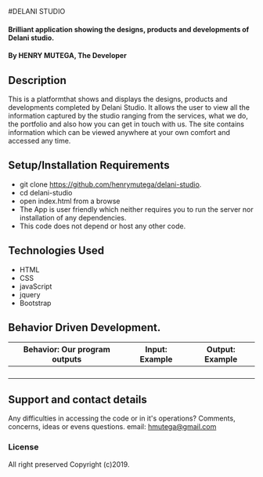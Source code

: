#DELANI STUDIO
#### Brilliant application showing the designs, products and developments of Delani studio.
#### By **HENRY MUTEGA, The Developer**
## Description
This is a platformthat shows and displays the designs, products and developments completed by Delani Studio. It allows the user to view all the information captured by the studio ranging from the services, what we do, the portfolio and also how you can get in touch with us.
The site contains information which can be viewed anywhere at your own comfort and accessed any time.
## Setup/Installation Requirements
* git clone https://github.com/henrymutega/delani-studio.
* cd delani-studio
* open index.html from a browse
* The App is user friendly which neither requires you to run the server nor installation of any dependencies.
* This code does not depend or host any other code.
## Technologies Used
* HTML
* CSS
* javaScript
* jquery
* Bootstrap


## Behavior Driven Development.

| Behavior: Our program outputs | Input: Example | Output: Example        |
| ---------------------- | ----------------------------- | ---------------------- |
|                        |                               |                         |        
|                        |                               |                         |
|                        |                               |                         |
|                        |                               |                         |

## Support and contact details
Any difficulties in accessing the code or in it's operations?
Comments, concerns, ideas or evens questions.
email:    hmutega@gmail.com
### License
All right preserved
Copyright (c)2019.
